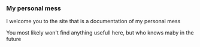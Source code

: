 ### My personal mess ###

I welcome you to the site that is a documentation of my personal mess

You most likely won't find anything usefull here, but who knows maby in the future